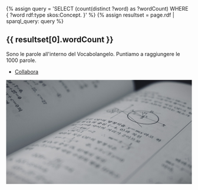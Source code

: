 <section class="spotlight style1 orient-right content-align-left image-position-center onscroll-image-fade-in" id="first">
    <div class="content">
        {% assign query = 'SELECT (count(distinct ?word) as ?wordCount)
            WHERE {
                ?word rdf:type skos:Concept.
            }'
        %}
        {% assign resultset = page.rdf | sparql_query: query %}
        <h2> {{ resultset[0].wordCount }} </h2>
        <p>Sono le parole all'interno del Vocabolangelo. Puntiamo a raggiungere le 1000 parole.</p>
        <ul class="actions stacked">
            <li><a href="https://github.com/Vocabolangelo/" class="button"> Collabora </a></li>
        </ul>
    </div>
    <div class="image">
        <img src="images/math.jpg" alt="Matematica" />
    </div>
</section>
